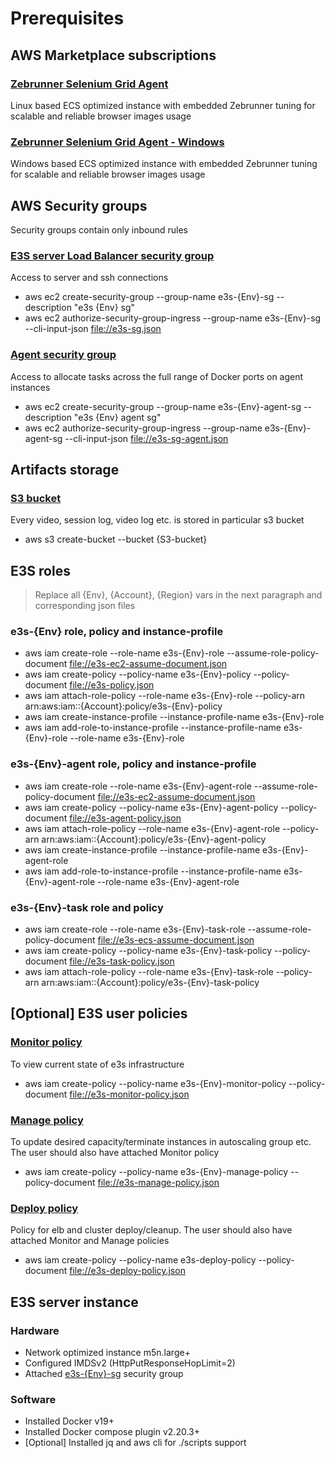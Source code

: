 # Prerequisites

## AWS Marketplace subscriptions

### [Zebrunner Selenium Grid Agent](https://aws.amazon.com/marketplace/pp/prodview-qykvcpnstrlzi?sr=0-2&ref_=beagle&applicationId=AWSMPContessa)
Linux based ECS optimized instance with embedded Zebrunner tuning for scalable and reliable browser images usage

### [Zebrunner Selenium Grid Agent - Windows](https://aws.amazon.com/marketplace/pp/prodview-wmwdyq54i36jy?sr=0-4&ref_=beagle&applicationId=AWSMPContessa)
Windows based ECS optimized instance with embedded Zebrunner tuning for scalable and reliable browser images usage

## AWS Security groups

Security groups contain only inbound rules

### [E3S server Load Balancer security group](cli-input/security-groups/e3s-sg.json)
Access to server and ssh connections

* aws ec2 create-security-group --group-name e3s-{Env}-sg --description "e3s {Env} sg"
* aws ec2 authorize-security-group-ingress --group-name  e3s-{Env}-sg --cli-input-json [file://e3s-sg.json](cli-input/security-groups/e3s-sg.json)

### [Agent security group](cli-input/security-groups/e3s-agent-sg.json)
Access to allocate tasks across the full range of Docker ports on agent instances

* aws ec2 create-security-group --group-name e3s-{Env}-agent-sg --description "e3s {Env} agent sg"
* aws ec2 authorize-security-group-ingress --group-name  e3s-{Env}-agent-sg --cli-input-json [file://e3s-sg-agent.json](cli-input/security-groups/e3s-sg-agent)

## Artifacts storage

### [S3 bucket](https://docs.aws.amazon.com/AmazonS3/latest/userguide/create-bucket-overview.html)
Every video, session log, video log etc. is stored in particular s3 bucket

* aws s3 create-bucket --bucket {S3-bucket}

## E3S roles

> Replace all {Env}, {Account}, {Region} vars in the next paragraph and corresponding json files

### e3s-{Env} role, policy and instance-profile 

* aws iam create-role --role-name e3s-{Env}-role --assume-role-policy-document [file://e3s-ec2-assume-document.json](cli-input/roles/e3s-ec2-assume-document.json)
* aws iam create-policy --policy-name e3s-{Env}-policy --policy-document [file://e3s-policy.json](cli-input/roles/e3s-policy.json)
* aws iam attach-role-policy --role-name e3s-{Env}-role --policy-arn arn:aws:iam::{Account}:policy/e3s-{Env}-policy
* aws iam create-instance-profile --instance-profile-name e3s-{Env}-role
* aws iam add-role-to-instance-profile --instance-profile-name e3s-{Env}-role --role-name e3s-{Env}-role 

### e3s-{Env}-agent role, policy and instance-profile 

* aws iam create-role --role-name e3s-{Env}-agent-role --assume-role-policy-document [file://e3s-ec2-assume-document.json](cli-input/roles/e3s-ec2-assume-document.json)
* aws iam create-policy --policy-name e3s-{Env}-agent-policy --policy-document [file://e3s-agent-policy.json](cli-input/roles/e3s-agent-policy.json)
* aws iam attach-role-policy --role-name e3s-{Env}-agent-role --policy-arn arn:aws:iam::{Account}:policy/e3s-{Env}-agent-policy
* aws iam create-instance-profile --instance-profile-name e3s-{Env}-agent-role
* aws iam add-role-to-instance-profile --instance-profile-name e3s-{Env}-agent-role --role-name e3s-{Env}-agent-role

### e3s-{Env}-task role and policy

* aws iam create-role --role-name e3s-{Env}-task-role --assume-role-policy-document [file://e3s-ecs-assume-document.json](cli-input/roles/e3s-ecs-assume-document.json)
* aws iam create-policy --policy-name e3s-{Env}-task-policy --policy-document [file://e3s-task-policy.json](cli-input/roles/e3s-task-policy.json)
* aws iam attach-role-policy --role-name e3s-{Env}-task-role --policy-arn arn:aws:iam::{Account}:policy/e3s-{Env}-task-policy 

## [Optional] E3S user policies
 
### [Monitor policy](cli-input/security-groups/e3s-monitor-policy.json)
To view current state of e3s infrastructure

* aws iam create-policy --policy-name e3s-{Env}-monitor-policy --policy-document [file://e3s-monitor-policy.json](cli-input/roles/e3s-monitor-policy.json)

### [Manage policy](cli-input/security-groups/e3s-manage-policy.json)
To update desired capacity/terminate instances in autoscaling group etc. The user should also have attached Monitor policy

* aws iam create-policy --policy-name e3s-{Env}-manage-policy --policy-document [file://e3s-manage-policy.json](cli-input/roles/file://e3s-manage-policy.json)

### [Deploy policy](cli-input/security-groups/e3s-deploy-policy.json)
Policy for elb and cluster deploy/cleanup. The user should also have attached Monitor and Manage policies

* aws iam create-policy --policy-name e3s-deploy-policy --policy-document [file://e3s-deploy-policy.json](cli-input/roles/file://e3s-deploy-policy.json)

## E3S server instance

### Hardware

* Network optimized instance m5n.large+
* Configured IMDSv2 (HttpPutResponseHopLimit=2)
* Attached [e3s-{Env}-sg](cli-input/security-groups/e3s-sg.json) security group

### Software

* Installed Docker v19+
* Installed Docker compose plugin v2.20.3+
* [Optional] Installed jq and aws cli for ./scripts support
